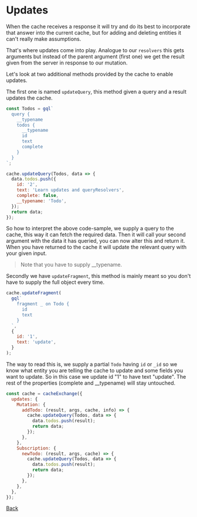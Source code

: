 # Updates

When the cache receives a response it will try and do its best to
incorporate that answer into the current cache, but for adding and
deleting entities it can't really make assumptions.

That's where updates come into play. Analogue to our `resolvers` this gets
arguments but instead of the parent argument (first one) we get the
result given from the server in response to our mutation.

Let's look at two additional methods provided by the cache to enable
updates.

The first one is named `updateQuery`, this method given a query and a result updates
the cache.

```js
const Todos = gql`
  query {
    __typename
    todos {
      __typename
      id
      text
      complete
    }
  }
`;

cache.updateQuery(Todos, data => {
  data.todos.push({
    id: '2',
    text: 'Learn updates and queryResolvers',
    complete: false,
    __typename: 'Todo',
  });
  return data;
});
```

So how to interpret the above code-sample, we supply a query
to the cache, this way it can fetch the required data. Then it
will call your second argument with the data it has queried, you
can now alter this and return it. When you have returned to the
cache it will update the relevant query with your given input.

> Note that you have to supply \_\_typename.

Secondly we have `updateFragment`, this method is mainly meant so
you don't have to supply the full object every time.

```js
cache.updateFragment(
  gql`
    fragment _ on Todo {
      id
      text
    }
  `,
  {
    id: '1',
    text: 'update',
  }
);
```

The way to read this is, we supply a partial `Todo` having `id` or `_id`
so we know what entity you are telling the cache to update and some fields
you want to update. So in this case we update id "1" to have text "update".
The rest of the properties (complete and \_\_typename) will stay untouched.

```js
const cache = cacheExchange({
  updates: {
    Mutation: {
      addTodo: (result, args, cache, info) => {
        cache.updateQuery(Todos, data => {
          data.todos.push(result);
          return data;
        });
      },
    },
    Subscription: {
      newTodo: (result, args, cache) => {
        cache.updateQuery(Todos, data => {
          data.todos.push(result);
          return data;
        });
      },
    },
  },
});
```

[Back](../README.md)
